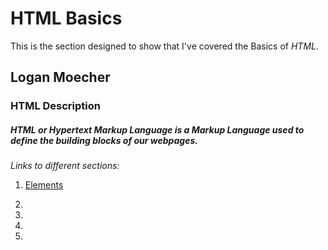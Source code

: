 # HTML Basics
This is the section designed to show that I've covered the Basics of *HTML*.

## Logan Moecher

### HTML Description

##### *HTML* or *Hypertext Markup Language* is a Markup Language used to define the building blocks of our webpages.

*Links to different sections:*

1. [Elements](elements/README.md "Elements README.md file")

2.

3.

4.

5.
